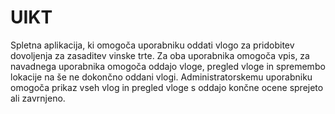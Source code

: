 # UIKT

Spletna aplikacija, ki omogoča uporabniku oddati vlogo za pridobitev dovoljenja za zasaditev vinske trte. Za oba uporabnika omogoča vpis, za navadnega uporabnika omogoča oddajo vloge, pregled vloge in spremembo lokacije na še ne dokončno oddani vlogi. Administratorskemu uporabniku omogoča prikaz vseh vlog in pregled vloge s oddajo končne ocene sprejeto ali zavrnjeno.
